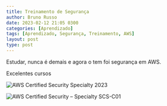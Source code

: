```yaml
---
title: Treinamento de Segurança
author: Bruno Russo
date: 2023-02-12 21:05 0300
categories: [Aprendizado]
tags: [Aprendizado, Segurança, Treinamento, AWS]
layout: post
type: post
---
```


Estudar, nunca é demais e agora o tem foi segurança em AWS.

Excelentes cursos

![AWS Certified Security Specialty 2023](https://brunorusso.com.br/assets/UC-c6af18f5-4e87-4bb0-a54e-3fc1dafc4486.jpg)

![AWS Certified Security – Specialty SCS-C01](https://brunorusso.com.br/assets/UC-1c18813c-9c8a-40a6-99fd-4699eb2b2df8.jpg)


